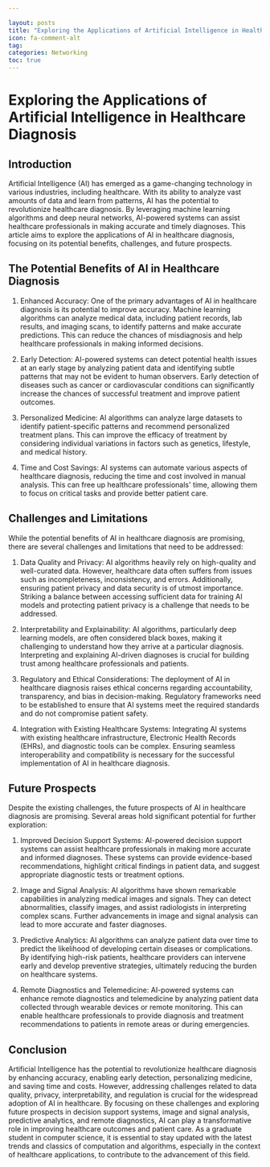 ```yaml
---

layout: posts
title: "Exploring the Applications of Artificial Intelligence in Healthcare Diagnosis"
icon: fa-comment-alt
tag:      
categories: Networking
toc: true
---
```




# Exploring the Applications of Artificial Intelligence in Healthcare Diagnosis

## Introduction

Artificial Intelligence (AI) has emerged as a game-changing technology in various industries, including healthcare. With its ability to analyze vast amounts of data and learn from patterns, AI has the potential to revolutionize healthcare diagnosis. By leveraging machine learning algorithms and deep neural networks, AI-powered systems can assist healthcare professionals in making accurate and timely diagnoses. This article aims to explore the applications of AI in healthcare diagnosis, focusing on its potential benefits, challenges, and future prospects.

## The Potential Benefits of AI in Healthcare Diagnosis

1. Enhanced Accuracy: One of the primary advantages of AI in healthcare diagnosis is its potential to improve accuracy. Machine learning algorithms can analyze medical data, including patient records, lab results, and imaging scans, to identify patterns and make accurate predictions. This can reduce the chances of misdiagnosis and help healthcare professionals in making informed decisions.

2. Early Detection: AI-powered systems can detect potential health issues at an early stage by analyzing patient data and identifying subtle patterns that may not be evident to human observers. Early detection of diseases such as cancer or cardiovascular conditions can significantly increase the chances of successful treatment and improve patient outcomes.

3. Personalized Medicine: AI algorithms can analyze large datasets to identify patient-specific patterns and recommend personalized treatment plans. This can improve the efficacy of treatment by considering individual variations in factors such as genetics, lifestyle, and medical history.

4. Time and Cost Savings: AI systems can automate various aspects of healthcare diagnosis, reducing the time and cost involved in manual analysis. This can free up healthcare professionals' time, allowing them to focus on critical tasks and provide better patient care.

## Challenges and Limitations

While the potential benefits of AI in healthcare diagnosis are promising, there are several challenges and limitations that need to be addressed:

1. Data Quality and Privacy: AI algorithms heavily rely on high-quality and well-curated data. However, healthcare data often suffers from issues such as incompleteness, inconsistency, and errors. Additionally, ensuring patient privacy and data security is of utmost importance. Striking a balance between accessing sufficient data for training AI models and protecting patient privacy is a challenge that needs to be addressed.

2. Interpretability and Explainability: AI algorithms, particularly deep learning models, are often considered black boxes, making it challenging to understand how they arrive at a particular diagnosis. Interpreting and explaining AI-driven diagnoses is crucial for building trust among healthcare professionals and patients.

3. Regulatory and Ethical Considerations: The deployment of AI in healthcare diagnosis raises ethical concerns regarding accountability, transparency, and bias in decision-making. Regulatory frameworks need to be established to ensure that AI systems meet the required standards and do not compromise patient safety.

4. Integration with Existing Healthcare Systems: Integrating AI systems with existing healthcare infrastructure, Electronic Health Records (EHRs), and diagnostic tools can be complex. Ensuring seamless interoperability and compatibility is necessary for the successful implementation of AI in healthcare diagnosis.

## Future Prospects

Despite the existing challenges, the future prospects of AI in healthcare diagnosis are promising. Several areas hold significant potential for further exploration:

1. Improved Decision Support Systems: AI-powered decision support systems can assist healthcare professionals in making more accurate and informed diagnoses. These systems can provide evidence-based recommendations, highlight critical findings in patient data, and suggest appropriate diagnostic tests or treatment options.

2. Image and Signal Analysis: AI algorithms have shown remarkable capabilities in analyzing medical images and signals. They can detect abnormalities, classify images, and assist radiologists in interpreting complex scans. Further advancements in image and signal analysis can lead to more accurate and faster diagnoses.

3. Predictive Analytics: AI algorithms can analyze patient data over time to predict the likelihood of developing certain diseases or complications. By identifying high-risk patients, healthcare providers can intervene early and develop preventive strategies, ultimately reducing the burden on healthcare systems.

4. Remote Diagnostics and Telemedicine: AI-powered systems can enhance remote diagnostics and telemedicine by analyzing patient data collected through wearable devices or remote monitoring. This can enable healthcare professionals to provide diagnosis and treatment recommendations to patients in remote areas or during emergencies.

## Conclusion

Artificial Intelligence has the potential to revolutionize healthcare diagnosis by enhancing accuracy, enabling early detection, personalizing medicine, and saving time and costs. However, addressing challenges related to data quality, privacy, interpretability, and regulation is crucial for the widespread adoption of AI in healthcare. By focusing on these challenges and exploring future prospects in decision support systems, image and signal analysis, predictive analytics, and remote diagnostics, AI can play a transformative role in improving healthcare outcomes and patient care. As a graduate student in computer science, it is essential to stay updated with the latest trends and classics of computation and algorithms, especially in the context of healthcare applications, to contribute to the advancement of this field.